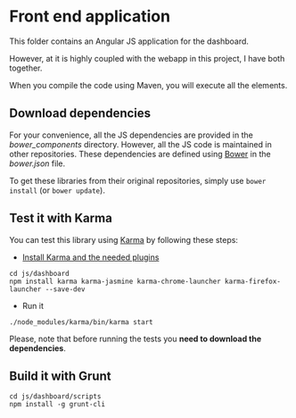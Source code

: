 # Front end application

This folder contains an Angular JS application for the dashboard.

However, at it is highly coupled with the webapp in this project, I have both together.

When you compile the code using Maven, you will execute all the elements.


## Download dependencies

For your convenience, all the JS dependencies are provided in the _bower\_components_ directory.
However, all the JS code is maintained in other repositories.
These dependencies are defined using [Bower](http://bower.io) in the _bower.json_ file.


To get these libraries from their original repositories, simply use ``bower install`` (or ``bower update``).


## Test it with Karma

You can test this library using [Karma](http://karma-runner.github.io) by following these steps:

 * [Install Karma and the needed plugins](http://karma-runner.github.io/0.13/intro/installation.html)

```
cd js/dashboard
npm install karma karma-jasmine karma-chrome-launcher karma-firefox-launcher --save-dev
```

 * Run it

```
./node_modules/karma/bin/karma start
```

Please, note that before running the tests you __need to download the dependencies__.


## Build it with Grunt

```
cd js/dashboard/scripts
npm install -g grunt-cli
```